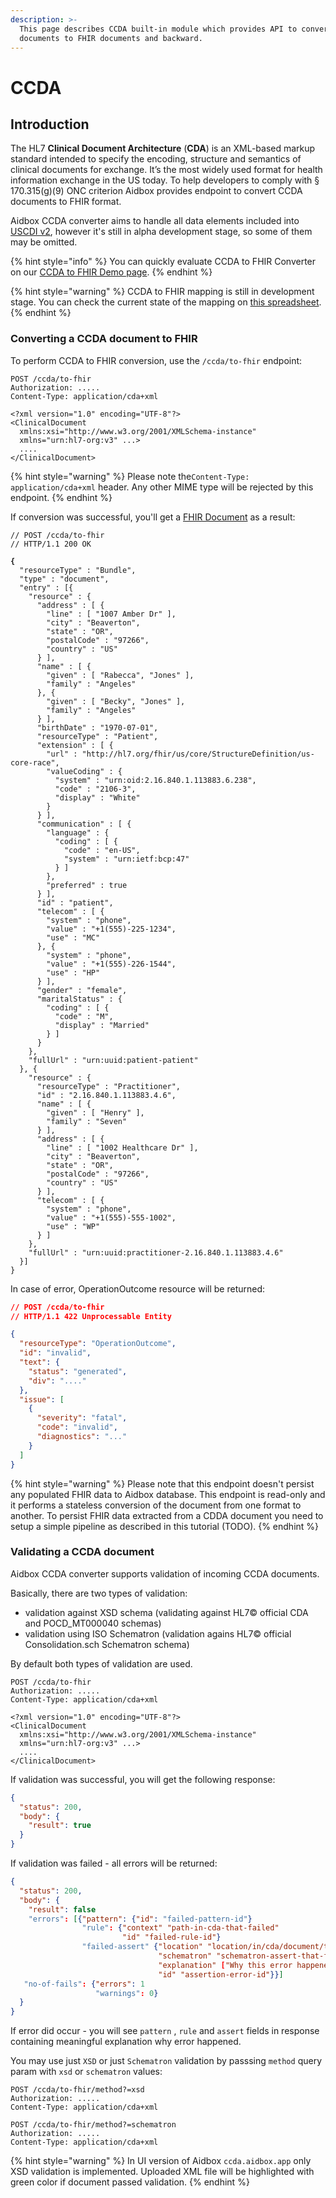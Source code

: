 ```yaml
---
description: >-
  This page describes CCDA built-in module which provides API to convert CCDA
  documents to FHIR documents and backward.
---
```


# CCDA

## Introduction

The HL7 **Clinical Document Architecture** (**CDA**) is an XML-based markup standard intended to specify the encoding, structure and semantics of clinical documents for exchange. It’s the most widely used format for health information exchange in the US today. To help developers to comply with § 170.315(g)(9) ONC criterion Aidbox provides endpoint to convert CCDA documents to FHIR format.

Aidbox CCDA converter aims to handle all data elements included into [USCDI v2](https://www.healthit.gov/isa/united-states-core-data-interoperability-uscdi#uscdi-v2), however it's still in alpha development stage, so some of them may be omitted.

{% hint style="info" %}
You can quickly evaluate CCDA to FHIR Converter on our [CCDA to FHIR Demo page](https://ccda.aidbox.app/).
{% endhint %}

{% hint style="warning" %}
CCDA to FHIR mapping is still in development stage. You can check the current state of the mapping on [this spreadsheet](https://docs.google.com/spreadsheets/d/1rrjciXnSkAv7Le-\_wTQzjWNHzJhTKtV-UqzNBpza02c/edit?usp=sharing).&#x20;
{% endhint %}

### Converting a CCDA document to FHIR

To perform CCDA to FHIR conversion, use the `/ccda/to-fhir` endpoint:

```http
POST /ccda/to-fhir
Authorization: .....
Content-Type: application/cda+xml

<?xml version="1.0" encoding="UTF-8"?>
<ClinicalDocument 
  xmlns:xsi="http://www.w3.org/2001/XMLSchema-instance" 
  xmlns="urn:hl7-org:v3" ...>
  ....
</ClinicalDocument>
```

{% hint style="warning" %}
Please note the`Content-Type: application/cda+xml` header. Any other MIME type will be rejected by this endpoint.
{% endhint %}

If conversion was successful, you'll get a [FHIR Document](https://www.hl7.org/fhir/documents.html) as a result:

<pre class="language-json"><code class="lang-json">// POST /ccda/to-fhir
// HTTP/1.1 200 OK

<strong>{
</strong>  "resourceType" : "Bundle",
  "type" : "document",
  "entry" : [{
    "resource" : {
      "address" : [ {
        "line" : [ "1007 Amber Dr" ],
        "city" : "Beaverton",
        "state" : "OR",
        "postalCode" : "97266",
        "country" : "US"
      } ],
      "name" : [ {
        "given" : [ "Rabecca", "Jones" ],
        "family" : "Angeles"
      }, {
        "given" : [ "Becky", "Jones" ],
        "family" : "Angeles"
      } ],
      "birthDate" : "1970-07-01",
      "resourceType" : "Patient",
      "extension" : [ {
        "url" : "http://hl7.org/fhir/us/core/StructureDefinition/us-core-race",
        "valueCoding" : {
          "system" : "urn:oid:2.16.840.1.113883.6.238",
          "code" : "2106-3",
          "display" : "White"
        }
      } ],
      "communication" : [ {
        "language" : {
          "coding" : [ {
            "code" : "en-US",
            "system" : "urn:ietf:bcp:47"
          } ]
        },
        "preferred" : true
      } ],
      "id" : "patient",
      "telecom" : [ {
        "system" : "phone",
        "value" : "+1(555)-225-1234",
        "use" : "MC"
      }, {
        "system" : "phone",
        "value" : "+1(555)-226-1544",
        "use" : "HP"
      } ],
      "gender" : "female",
      "maritalStatus" : {
        "coding" : [ {
          "code" : "M",
          "display" : "Married"
        } ]
      }
    },
    "fullUrl" : "urn:uuid:patient-patient"
  }, {
    "resource" : {
      "resourceType" : "Practitioner",
      "id" : "2.16.840.1.113883.4.6",
      "name" : [ {
        "given" : [ "Henry" ],
        "family" : "Seven"
      } ],
      "address" : [ {
        "line" : [ "1002 Healthcare Dr" ],
        "city" : "Beaverton",
        "state" : "OR",
        "postalCode" : "97266",
        "country" : "US"
      } ],
      "telecom" : [ {
        "system" : "phone",
        "value" : "+1(555)-555-1002",
        "use" : "WP"
      } ]
    },
    "fullUrl" : "urn:uuid:practitioner-2.16.840.1.113883.4.6"
  }]
}</code></pre>

In case of error, OperationOutcome resource will be returned:

```json
// POST /ccda/to-fhir
// HTTP/1.1 422 Unprocessable Entity

{
  "resourceType": "OperationOutcome",
  "id": "invalid",
  "text": {
    "status": "generated",
    "div": "...."
  },
  "issue": [
    {
      "severity": "fatal",
      "code": "invalid",
      "diagnostics": "..."
    }
  ]
}
```

{% hint style="warning" %}
Please note that this endpoint doesn't persist any populated FHIR data to Aidbox database. This endpoint is read-only and it performs a stateless conversion of the document from one format to another. To persist FHIR data extracted from a CDDA document you need to setup a simple pipeline as described in this tutorial (TODO).
{% endhint %}

### Validating a CCDA document 

Aidbox CCDA converter supports validation of incoming CCDA documents.

Basically, there are two types of validation: 
- validation against XSD schema (validating against HL7© official CDA and POCD_MT000040 schemas)
- validation using ISO Schematron (validation agains HL7© official Consolidation.sch Schematron schema) 

By default both types of validation are used. 

```http
POST /ccda/to-fhir
Authorization: .....
Content-Type: application/cda+xml

<?xml version="1.0" encoding="UTF-8"?>
<ClinicalDocument 
  xmlns:xsi="http://www.w3.org/2001/XMLSchema-instance" 
  xmlns="urn:hl7-org:v3" ...>
  ....
</ClinicalDocument>
```

If validation was successful, you will get the following response: 

```json
{
  "status": 200,
  "body": {
    "result": true
  }
}
```

If validation was failed - all errors will be returned:  

```json
{
  "status": 200,
  "body": {
    "result": false 
    "errors": [{"pattern": {"id": "failed-pattern-id"}
                "rule": {"context" "path-in-cda-that-failed"
                         "id" "failed-rule-id"}
                "failed-assert" {"location" "location/in/cda/document/that/failed"
                                 "schematron" "schematron-assert-that-failed"
                                 "explanation" ["Why this error happened? You know, it is a philosophical question..."]
                                 "id" "assertion-error-id"}}]
   "no-of-fails": {"errors": 1 
                   "warnings": 0}                              
  }
}
```

If error did occur - you will see ```pattern``` , ```rule``` and ```assert``` fields in response containing meaningful explanation why error happened.

You may use just ```XSD``` or just ```Schematron``` validation by passsing ```method``` query param with ```xsd``` or ```schematron``` values:  

```http
POST /ccda/to-fhir/method?=xsd
Authorization: .....
Content-Type: application/cda+xml
```

```http
POST /ccda/to-fhir/method?=schematron
Authorization: .....
Content-Type: application/cda+xml
```

{% hint style="warning" %}
In UI version of Aidbox ```ccda.aidbox.app``` only XSD validation is implemented. 
Uploaded XML file will be highlighted with green color if document passed validation. 
{% endhint %}
